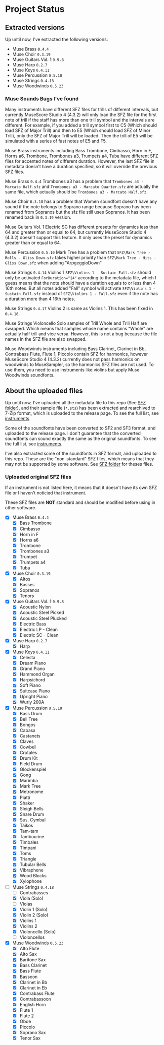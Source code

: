 # Project Status

## Extracted versions

Up until now, I've extracted the following versions:
- Muse Brass `0.4.4`
- Muse Choir `0.3.19`
- Muse Guitars Vol. 1 `0.9.8`
- Muse Harp `0.2.7`
- Muse Keys `0.4.11`
- Muse Percussion `0.5.10`
- Muse Strings `0.4.18`
- Muse Woodwinds `0.5.23`

### Muse Sounds Bugs I've found

Many instruments have different SFZ files for trills of different intervals, but currently MuseScore Studio 4 (4.3.2) will only load the SFZ file for the first note of trill if the staff has more than one trill symbol and the intervals are different. For example, if you added a trill symbol first to C5 (Which should load SFZ of Major Trill) and then to E5 (Which should load SFZ of Minor Trill), only the SFZ of Major Trill will be loaded. Then the trill of E5 will be simulated with a series of fast notes of E5 and F5.

Muse Brass instruments including Bass Trombone, Cimbasso, Horn in F, Horns a6, Trombone, Trombones a3, Trumpets a4, Tuba have different SFZ files for accented notes of different duration. However, the last SFZ file in metadata doesn't have a duration specified, so it will override the previous SFZ files.

Muse Brass `0.4.4` Trombones a3 has a problem that `Trombones a3 - Marcato Half.sfz` and `Trombones a3 - Marcato Quarter.sfz` are actually the same file, which actually should be `Trombones a3 - Marcato Half.sfz`.

Muse Choir `0.3.18` has a problem that Women soundfont doesn't have any sound if the note belongs to Soprano range because Soprano has been renamed from Sopranos but the sfz file still uses Sopranos. It has been renamed back in `0.3.19` version.

Muse Guitars Vol. 1 Electric SC has different presets for dynamics less than 64 and greater than or equal to 64, but currently MuseScore Studio 4 (4.3.2) doesn't support this feature. It only uses the preset for dynamics greater than or equal to 64.

Muse Percussion `0.5.10` Mark Tree has a problem that `SFZ\Mark Tree - Rolls - Gliss Down.sfz` takes higher priority than `SFZ\Mark Tree - Hits - Gliss Down.sfz` when adding "ArpgeggioDown"

Muse Strings `0.4.14` Violins 1 `SFZ\Violins 1 - Sustain Fall.sfz` should only be activated `ForDuration="|4"` according to the metadata file, which I guess means that the note should have a duration equals to or less than 4 16th notes. But all notes added "Fall" symbol will activate `SFZ\Violins 1 - Sustain Fall.sfz` instead of `SFZ\Violins 1 - Fall.sfz` even if the note has a duration more than 4 16th notes.

Muse Strings `0.4.17` Violins 2 is same as Violins 1. This has been fixed in `0.4.18`.

Muse Strings Violoncello Solo samples of Trill Whole and Trill Half are swapped. Which means that samples whose name contains "Whole" are actually half trill and vice versa. However, this is not a bug because the file names in the SFZ file are also swapped.

Muse Woodwinds instruments including Bass Clarinet, Clarinet in Bb, Contrabass Flute, Flute 1, Piccolo contain SFZ for harmonics, however MuseScore Studio 4 (4.3.2) currently does not pass harmonics on woodwinds to MuseSampler, so the harmonics SFZ files are not used. To use them, you need to use instruments like violins but apply Muse Woodwinds soundfonts.

## About the uploaded files

Up until now, I've uploaded all the metadata file to this repo (See [SFZ folder](SFZ)), and their sample file (`*.sts`) has been extracted and rearchived to 7-Zip format, which is uploaded to the release page. To see the full list, see [instruments](instruments.md).

Some of the soundfonts have been converted to SF2 and SF3 format, and uploaded to the release page. I don't guarantee that the converted soundfonts can sound exactly the same as the original soundfonts. To see the full list, see [instruments](instruments.md).

I've also extracted some of the soundfonts in SFZ format, and uploaded to this repo. These are the "non-standard" SFZ files, which means that they may not be supported by some software. See [SFZ folder](SFZ) for theses files.

### Uploaded original SFZ files

If an instrument is not listed here, it means that it doesn't have its own SFZ file or I haven't noticied that instrument.

These SFZ files are **NOT** standard and should be modified before using in other software.

- [x] Muse Brass `0.4.4`
  - [x] Bass Trombone
  - [x] Cimbasso
  - [x] Horn in F
  - [x] Horns a6
  - [x] Trombone
  - [x] Trombones a3
  - [x] Trumpet
  - [x] Trumpets a4
  - [x] Tuba
- [x] Muse Choir `0.3.19`
  - [x] Altos
  - [x] Basses
  - [x] Sopranos
  - [x] Tenors
- [x] Muse Guitars Vol. 1 `0.9.8`
  - [x] Acoustic Nylon
  - [x] Acoustic Steel Picked
  - [x] Acoustic Steel Plucked
  - [x] Electric Bass
  - [x] Electric LP - Clean
  - [x] Electric SC - Clean
- [x] Muse Harp `0.2.7`
  - [x] Harp
- [x] Muse Keys `0.4.11`
  - [x] Celesta
  - [x] Dream Piano
  - [x] Grand Piano
  - [x] Hammond Organ
  - [x] Harpsichord
  - [x] Soft Piano
  - [x] Suitcase Piano
  - [x] Upright Piano
  - [x] Wurly 200A
- [x] Muse Percussion `0.5.10`
  - [x] Bass Drum
  - [x] Bell Tree
  - [x] Bongos
  - [x] Cabasa
  - [x] Castanets
  - [x] Claves
  - [x] Cowbell
  - [x] Crotales
  - [x] Drum Kit
  - [x] Field Drum
  - [x] Glockenspiel
  - [x] Gong
  - [x] Marimba
  - [x] Mark Tree
  - [x] Metronome
  - [x] Piatti
  - [x] Shaker
  - [x] Sleigh Bells
  - [x] Snare Drum
  - [x] Sus. Cymbal
  - [x] Taikos
  - [x] Tam-tam
  - [x] Tambourine
  - [x] Timbales
  - [x] Timpani
  - [x] Toms
  - [x] Triangle
  - [x] Tubular Bells
  - [x] Vibraphone
  - [x] Wood Blocks
  - [x] Xylophone
- [ ] Muse Strings `0.4.18`
  - [ ] Contrabasses
  - [x] Viola (Solo)
  - [ ] Violas
  - [x] Violin 1 (Solo)
  - [x] Violin 2 (Solo)
  - [x] Violins 1
  - [x] Violins 2
  - [x] Violoncello (Solo)
  - [ ] Violoncellos
- [x] Muse Woodwinds `0.5.23`
  - [x] Alto Flute
  - [x] Alto Sax
  - [x] Baritone Sax
  - [x] Bass Clarinet
  - [x] Bass Flute
  - [x] Bassoon
  - [x] Clarinet in Bb
  - [x] Clarinet in Eb
  - [x] Contrabass Flute
  - [x] Contrabassoon
  - [x] English Horn
  - [x] Flute 1
  - [x] Flute 2
  - [x] Oboe
  - [x] Piccolo
  - [x] Soprano Sax
  - [x] Tenor Sax

